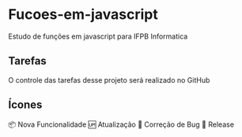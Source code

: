 # Fucoes-em-javascript
Estudo de funções em javascript para IFPB Informatica
## Tarefas

O controle das tarefas desse projeto será realizado no GitHub
## Ícones

:package: Nova Funcionalidade
:up: Atualização
:bug: Correção de Bug
:checkered_flag: Release
